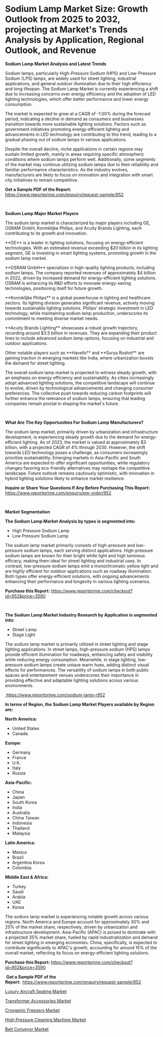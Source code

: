 <p><h1>Sodium Lamp Market Size: Growth Outlook from 2025 to 2032, projecting at Market's Trends Analysis by Application, Regional Outlook, and Revenue</h1></p><p><strong>Sodium Lamp Market Analysis and Latest Trends</strong></p>
<p><p>Sodium lamps, particularly High-Pressure Sodium (HPS) and Low-Pressure Sodium (LPS) lamps, are widely used for street lighting, industrial applications, and general outdoor illumination due to their high efficiency and long lifespan. The Sodium Lamp Market is currently experiencing a shift due to increasing concerns over energy efficiency and the adoption of LED lighting technologies, which offer better performance and lower energy consumption.</p><p>The market is expected to grow at a CAGR of -1.00% during the forecast period, indicating a decline in demand as consumers and businesses transition towards more sustainable lighting solutions. Factors such as government initiatives promoting energy-efficient lighting and advancements in LED technology are contributing to this trend, leading to a gradual phasing out of sodium lamps in various applications.</p><p>Despite the overall decline, niche applications in certain regions may sustain limited growth, mainly in areas requiring specific atmospheric conditions where sodium lamps perform well. Additionally, some segments of the market may continue utilizing sodium lamps due to their reliability and familiar performance characteristics. As the industry evolves, manufacturers are likely to focus on innovation and integration with smart city initiatives to remain competitive.</p></p>
<p><strong>Get a Sample PDF of the Report:&nbsp;</strong> <a href="https://www.reportprime.com/enquiry/request-sample/952?utm_campaign=2932&utm_medium=2&utm_source=Github&utm_content=ia&utm_term=18032025&utm_id=sodium-lamp">https://www.reportprime.com/enquiry/request-sample/952</a></p>
<p>&nbsp;</p>
<p><strong>Sodium Lamp Major Market Players</strong></p>
<p><p>The sodium lamp market is characterized by major players including GE, OSRAM GmbH, Koninklijke Philips, and Acuity Brands Lighting, each contributing to its growth and innovation. </p><p>**GE** is a leader in lighting solutions, focusing on energy-efficient technologies. With an estimated revenue exceeding $20 billion in its lighting segment, GE is investing in smart lighting systems, promoting growth in the sodium lamp market. </p><p>**OSRAM GmbH** specializes in high-quality lighting products, including sodium lamps. The company reported revenues of approximately $4 billion in 2022, driven by increased demand for energy-efficient lighting solutions. OSRAM is enhancing its R&D efforts to innovate energy-saving technologies, positioning itself for future growth.</p><p>**Koninklijke Philips** is a global powerhouse in lighting and healthcare sectors. Its lighting division generates significant revenue, actively moving towards sustainable lighting solutions. Philips’ strategic investment in LED technology, while maintaining sodium lamp production, underscores its commitment to meeting diverse market needs.</p><p>**Acuity Brands Lighting** showcases a robust growth trajectory, recording around $3.5 billion in revenues. They are expanding their product lines to include advanced sodium lamp options, focusing on industrial and outdoor applications.</p><p>Other notable players such as **Havells** and **Surya Roshni** are gaining traction in emerging markets like India, where urbanization boosts the demand for street lighting.</p><p>The overall sodium lamp market is projected to witness steady growth, with an emphasis on energy efficiency and sustainability. As cities increasingly adopt advanced lighting solutions, the competitive landscape will continue to evolve, driven by technological advancements and changing consumer preferences. The collective push towards reducing carbon footprints will further enhance the relevance of sodium lamps, ensuring that leading companies remain pivotal in shaping the market's future.</p></p>
<p>&nbsp;</p>
<p><strong>What Are The Key Opportunities For Sodium Lamp Manufacturers?</strong></p>
<p><p>The sodium lamp market, primarily driven by urbanization and infrastructure development, is experiencing steady growth due to the demand for energy-efficient lighting. As of 2023, the market is valued at approximately $3 billion, with a projected CAGR of 4% through 2030. However, the shift towards LED technology poses a challenge, as consumers increasingly prioritize sustainability. Emerging markets in Asia-Pacific and South America are expected to offer significant opportunities, while regulatory changes favoring eco-friendly alternatives may reshape the competitive landscape. Future outlook remains cautiously optimistic, with innovation in hybrid lighting solutions likely to enhance market resilience.</p></p>
<p><strong>Inquire or Share Your Questions If Any Before Purchasing This Report:</strong> <a href="https://www.reportprime.com/enquiry/pre-order/952?utm_campaign=2932&utm_medium=2&utm_source=Github&utm_content=ia&utm_term=18032025&utm_id=sodium-lamp">https://www.reportprime.com/enquiry/pre-order/952</a></p>
<p>&nbsp;</p>
<p><strong>Market Segmentation</strong></p>
<p><strong>The Sodium Lamp Market Analysis by types is segmented into:</strong></p>
<p><ul><li>High Pressure Sodium Lamp</li><li>Low Pressure Sodium Lamp</li></ul></p>
<p><p>The sodium lamp market primarily consists of high-pressure and low-pressure sodium lamps, each serving distinct applications. High-pressure sodium lamps are known for their bright white light and high luminous efficacy, making them ideal for street lighting and industrial uses. In contrast, low-pressure sodium lamps emit a monochromatic yellow light and are highly efficient for outdoor applications such as roadway illumination. Both types offer energy-efficient solutions, with ongoing advancements enhancing their performance and longevity in various lighting scenarios.</p></p>
<p><strong>Purchase this Report:&nbsp;</strong><a href="https://www.reportprime.com/checkout?id=952&price=3590&utm_campaign=2932&utm_medium=2&utm_source=Github&utm_content=ia&utm_term=18032025&utm_id=sodium-lamp">https://www.reportprime.com/checkout?id=952&price=3590</a></p>
<p>&nbsp;</p>
<p><strong>The Sodium Lamp Market Industry Research by Application is segmented into:</strong></p>
<p><ul><li>Street Lamp</li><li>Stage Light</li></ul></p>
<p><p>The sodium lamp market is primarily utilized in street lighting and stage lighting applications. In street lamps, high-pressure sodium (HPS) lamps provide efficient illumination for roadways, enhancing safety and visibility while reducing energy consumption. Meanwhile, in stage lighting, low-pressure sodium lamps create unique warm hues, adding distinct visual effects for performances. The versatility of sodium lamps in both public spaces and entertainment venues underscores their importance in providing effective and adaptable lighting solutions across various environments.</p></p>
<p><a href="https://www.reportprime.com/sodium-lamp-r952?utm_campaign=2932&utm_medium=2&utm_source=Github&utm_content=ia&utm_term=18032025&utm_id=sodium-lamp">&nbsp;https://www.reportprime.com/sodium-lamp-r952</a></p>
<p><strong>In terms of Region, the Sodium Lamp Market Players available by Region are:</strong></p>
<p>
    <p> <strong> North America: </strong>
        <ul>
            <li>United States</li>
            <li>Canada</li>
        </ul>
        </p> 
    <p> <strong> Europe: </strong>
        <ul>
            <li>Germany</li>
            <li>France</li>
            <li>U.K.</li>
            <li>Italy</li>
            <li>Russia</li>
        </ul>
        </p> 
    <p> <strong> Asia-Pacific: </strong>
        <ul>
            <li>China</li>
            <li>Japan</li>
            <li>South Korea</li>
            <li>India</li>
            <li>Australia</li>
            <li>China Taiwan</li>
            <li>Indonesia</li>
            <li>Thailand</li>
            <li>Malaysia</li>
        </ul>
        </p> 
    <p> <strong> Latin America: </strong>
        <ul>
            <li>Mexico</li>
            <li>Brazil</li>
            <li>Argentina Korea</li>
            <li>Colombia</li>
        </ul>
        </p> 
    <p> <strong> Middle East & Africa: </strong>
        <ul>
            <li>Turkey</li>
            <li>Saudi</li>
            <li>Arabia</li>
            <li>UAE</li>
            <li>Korea</li>
        </ul>
    </p>
    </p>
<p><p>The sodium lamp market is experiencing notable growth across various regions. North America and Europe account for approximately 30% and 25% of the market share, respectively, driven by urbanization and infrastructure development. Asia-Pacific (APAC) is poised to dominate with a projected 35% market share, fueled by rapid industrialization and demand for street lighting in emerging economies. China, specifically, is expected to contribute significantly to APAC's growth, accounting for around 15% of the overall market, reflecting its focus on energy-efficient lighting solutions.</p></p>
<p><strong>Purchase this Report: </strong><a href="https://www.reportprime.com/checkout?id=952&price=3590&utm_campaign=2932&utm_medium=2&utm_source=Github&utm_content=ia&utm_term=18032025&utm_id=sodium-lamp">https://www.reportprime.com/checkout?id=952&price=3590</a></p>
<p>&nbsp;<strong>Get a Sample PDF of the Report:&nbsp;&nbsp;</strong><a href="https://www.reportprime.com/enquiry/request-sample/952?utm_campaign=2932&utm_medium=2&utm_source=Github&utm_content=ia&utm_term=18032025&utm_id=sodium-lamp">https://www.reportprime.com/enquiry/request-sample/952</a></p>
<p><strong></strong></p>
<p><p><a href="https://www.linkedin.com/pulse/growth-revenue-projections-luxury-aircraft-seating-market-7udbc?utm_campaign=2932&utm_medium=2&utm_source=Github&utm_content=ia&utm_term=18032025&utm_id=sodium-lamp">Luxury Aircraft Seating Market</a></p><p><a href="https://www.linkedin.com/pulse/explore-transformer-accessories-markets-growth-trajectory-average-slbac?utm_campaign=2932&utm_medium=2&utm_source=Github&utm_content=ia&utm_term=18032025&utm_id=sodium-lamp">Transformer Accessories Market</a></p><p><a href="https://www.linkedin.com/pulse/accurate-data-cryogenic-freezers-market-size-share-volume-wnvhc?utm_campaign=2932&utm_medium=2&utm_source=Github&utm_content=ia&utm_term=18032025&utm_id=sodium-lamp">Cryogenic Freezers Market</a></p><p><a href="https://www.linkedin.com/pulse/high-pressure-cleaning-machine-market-assessment-predictive-fkasc?utm_campaign=2932&utm_medium=2&utm_source=Github&utm_content=ia&utm_term=18032025&utm_id=sodium-lamp">High Pressure Cleaning Machine Market</a></p><p><a href="https://www.linkedin.com/pulse/emerging-belt-conveyor-market-opportunities-analysis-s3alc?utm_campaign=2932&utm_medium=2&utm_source=Github&utm_content=ia&utm_term=18032025&utm_id=sodium-lamp">Belt Conveyor Market</a></p></p>